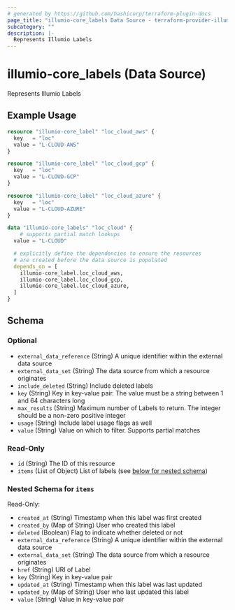 ```yaml
---
# generated by https://github.com/hashicorp/terraform-plugin-docs
page_title: "illumio-core_labels Data Source - terraform-provider-illumio-core"
subcategory: ""
description: |-
  Represents Illumio Labels
---
```


# illumio-core_labels (Data Source)

Represents Illumio Labels

## Example Usage

```terraform
resource "illumio-core_label" "loc_cloud_aws" {
  key   = "loc"
  value = "L-CLOUD-AWS"
}

resource "illumio-core_label" "loc_cloud_gcp" {
  key   = "loc"
  value = "L-CLOUD-GCP"
}

resource "illumio-core_label" "loc_cloud_azure" {
  key   = "loc"
  value = "L-CLOUD-AZURE"
}

data "illumio-core_labels" "loc_cloud" {
	# supports partial match lookups
  value = "L-CLOUD"

  # explicitly define the dependencies to ensure the resources
  # are created before the data source is populated
  depends_on = [
    illumio-core_label.loc_cloud_aws,
    illumio-core_label.loc_cloud_gcp,
    illumio-core_label.loc_cloud_azure,
  ]
}
```

<!-- schema generated by tfplugindocs -->
## Schema

### Optional

- `external_data_reference` (String) A unique identifier within the external data source
- `external_data_set` (String) The data source from which a resource originates
- `include_deleted` (String) Include deleted labels
- `key` (String) Key in key-value pair. The value must be a string between 1 and 64 characters long
- `max_results` (String) Maximum number of Labels to return. The integer should be a non-zero positive integer
- `usage` (String) Include label usage flags as well
- `value` (String) Value on which to filter. Supports partial matches

### Read-Only

- `id` (String) The ID of this resource
- `items` (List of Object) List of labels (see [below for nested schema](#nestedatt--items))

<a id="nestedatt--items"></a>
### Nested Schema for `items`

Read-Only:

- `created_at` (String) Timestamp when this label was first created
- `created_by` (Map of String) User who created this label
- `deleted` (Boolean) Flag to indicate whether deleted or not
- `external_data_reference` (String) A unique identifier within the external data source
- `external_data_set` (String) The data source from which a resource originates
- `href` (String) URI of Label
- `key` (String) Key in key-value pair
- `updated_at` (String) Timestamp when this label was last updated
- `updated_by` (Map of String) User who last updated this label
- `value` (String) Value in key-value pair


